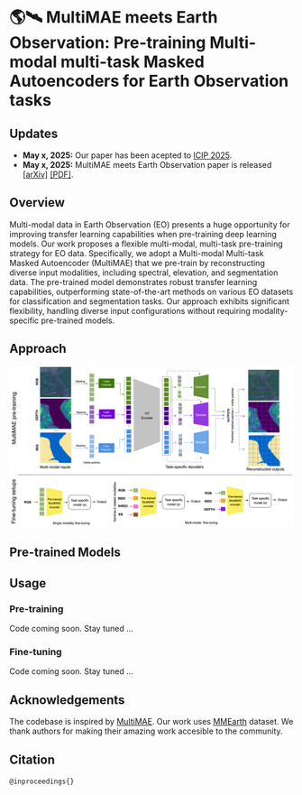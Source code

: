# 🌎🛰️ MultiMAE meets Earth Observation: Pre-training Multi-modal multi-task Masked Autoencoders for Earth Observation tasks


## Updates
- **May x, 2025:** Our paper has been acepted to [ICIP 2025](https://2025.ieeeicip.org/).
- **May x, 2025:** MultiMAE meets Earth Observation paper is released [[arXiv]]()  [[PDF]]().

## Overview
Multi-modal data in Earth Observation (EO) presents a huge opportunity for improving transfer learning capabilities when pre-training deep learning models. Our work proposes a flexible multi-modal, multi-task pre-training strategy for EO data. Specifically, we adopt a Multi-modal Multi-task Masked Autoencoder (MultiMAE) that we pre-train by reconstructing diverse input modalities, including spectral, elevation, and segmentation data. The pre-trained model demonstrates robust transfer learning capabilities, outperforming state-of-the-art methods on various EO datasets for classification and segmentation tasks. Our approach exhibits significant flexibility, handling diverse input configurations without requiring modality-specific pre-trained models.

## Approach

<img width="1096" alt="image" src="images/main_arch.png">

## Pre-trained Models

## Usage

### Pre-training
Code coming soon. Stay tuned ...

### Fine-tuning
Code coming soon. Stay tuned ...


## Acknowledgements
The codebase is inspired by [MultiMAE](https://github.com/EPFL-VILAB/MultiMAE). Our work uses [MMEarth](https://github.com/vishalned/MMEarth-data) dataset. We thank authors for making their amazing work accesible to the community. 

## Citation
```
@inproceedings{}
```